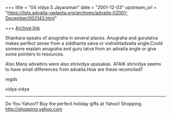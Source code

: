 +++
title = "04 vidya S Jayaraman"
date = "2001-12-03"
upstream_url = "https://lists.advaita-vedanta.org/archives/advaita-l/2001-December/002143.html"

+++
[Archive link](https://lists.advaita-vedanta.org/archives/advaita-l/2001-December/002143.html)

Shankara speaks of anugraha in several places.
Anugraha and gurutatva makes perfect sense from a
siddhanta saiva or vishishtadvaita angle.Could someone
explain anugraha and guru tatva from an advaita angle
or give some pointers to resources.

Also Many advaitins were also shrividya upasakas.
AFAIK shrividya seems to have small differences from
advaita.How are these reconciled?


regds

vidya
vidya

__________________________________________________
Do You Yahoo!?
Buy the perfect holiday gifts at Yahoo! Shopping.
http://shopping.yahoo.com


